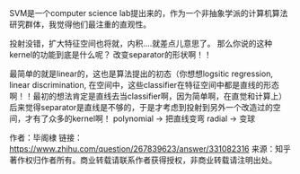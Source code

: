 SVM是一个computer science lab提出来的，作为一个非抽象学派的计算机算法研究群体，我觉得他们最注重的直观性。

投射没错，扩大特征空间也将就，内积....就差点儿意思了。
那么你说的这种kernel的功能到底是什么呢？
改变separator的形状啊！！

最简单的就是linear的，这也是算法提出的初态（你想想logsitic regression, linear discrimination, 在空间中，这些classifier在特征空间中都是直线的形态啊！！最初的想法肯定是直线去当classifier啊，因为简单啊，在直觉和计算上） 后来觉得separator是直线是不够的，于是才考虑到投射到另外一个改造过的空间，才有了众多的kernel啊！
polynomial -> 把直线变弯
radial -> 变球


作者：毕阁棣
链接：https://www.zhihu.com/question/267839623/answer/331082316
来源：知乎
著作权归作者所有。商业转载请联系作者获得授权，非商业转载请注明出处。
